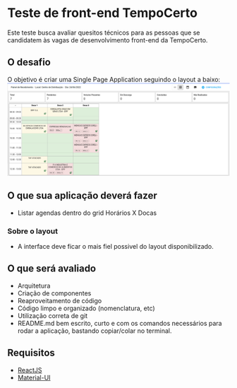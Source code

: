 # Teste de front-end TempoCerto

Este teste busca avaliar quesitos técnicos para as pessoas que se candidatem às vagas de desenvolvimento front-end da TempoCerto.

## O desafio

O objetivo é criar uma Single Page Application seguindo o layout a baixo:
![Isso é uma imagem](./layout.png)


## O que sua aplicação deverá fazer

- Listar agendas dentro do grid Horários X Docas

### Sobre o layout

- A interface deve ficar o mais fiel possivel do layout disponibilizado.

## O que será avaliado

- Arquitetura
- Criação de componentes
- Reaproveitamento de código
- Código limpo e organizado (nomenclatura, etc)
- Utilização correta de git
- README.md bem escrito, curto e com os comandos necessários para rodar a aplicação, bastando copiar/colar no terminal.


## Requisitos

- [ReactJS](https://pt-br.reactjs.org/)
- [Material-UI](https://mui.com/pt/material-ui/getting-started/installation/)


